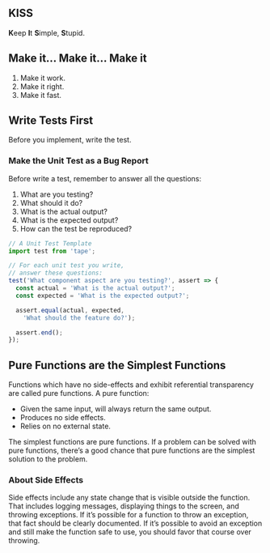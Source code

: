 ## KISS

**K**eep **I**t **S**imple, **S**tupid.

## Make it... Make it... Make it

1. Make it work.
1. Make it right.
1. Make it fast.

## Write Tests First

Before you implement, write the test.

### Make the Unit Test as a Bug Report

Before write a test, remember to answer all the questions:

1. What are you testing?
1. What should it do?
1. What is the actual output?
1. What is the expected output?
1. How can the test be reproduced?

```js
// A Unit Test Template
import test from 'tape';

// For each unit test you write,
// answer these questions:
test('What component aspect are you testing?', assert => {
  const actual = 'What is the actual output?';
  const expected = 'What is the expected output?';

  assert.equal(actual, expected,
    'What should the feature do?');

  assert.end();
});
```

## Pure Functions are the Simplest Functions

Functions which have no side-effects and exhibit referential transparency are called pure functions.
A pure function:

- Given the same input, will always return the same output.
- Produces no side effects.
- Relies on no external state.

The simplest functions are pure functions. If a problem can be solved with pure functions, there’s a good chance that pure functions are the simplest solution to the problem.

### About Side Effects

Side effects include any state change that is visible outside the function. That includes logging messages, displaying things to the screen, and throwing exceptions. If it’s possible for a function to throw an exception, that fact should be clearly documented. If it’s possible to avoid an exception and still make the function safe to use, you should favor that course over throwing.
